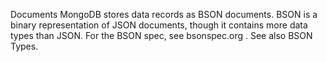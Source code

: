 Documents
MongoDB stores data records as BSON documents. BSON is a binary representation of JSON documents, though it contains more data types than JSON. For the BSON spec, see 
bsonspec.org
. See also BSON Types.
